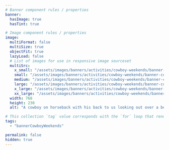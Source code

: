```yaml
---
# Banner component rules / properties
banner:
  hasImage: true
  hasTint: true

# Image component rules / properties
image:
  multiFormat: false
  multiSize: true
  objectFit: true
  lazyLoad: false
  # List of images for use in responsive image sourceset
  multiSrc:
    x_small: "/assets/images/banners/activities/cowboy-weekends/banner-cowboys-01--xsmall.jpg"
    small: "/assets/images/banners/activities/cowboy-weekends/banner-cowboys-01--small.jpg"
    medium: "/assets/images/banners/activities/cowboy-weekends/banner-cowboys-01--medium.jpg"
    large: "/assets/images/banners/activities/cowboy-weekends/banner-cowboys-01--large.jpg"
    x_large: "/assets/images/banners/activities/cowboy-weekends/banner-cowboys-01--xlarge.jpg"
    xx_large: "/assets/images/banners/activities/cowboy-weekends/banner-cowboys-01--xxlarge.jpg"
  width: 768
  height: 230
  alt: "A cowboy on horseback with his back to us looking out over a beautiful valley at sunset"

# This collection `tag` value corresponds with the `for` loop that renders this content
tags:
  - "bannerCowboyWeekends"

permalink: false
hidden: true
---
```

